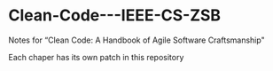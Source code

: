 # Clean-Code---IEEE-CS-ZSB

Notes for “Clean Code: A Handbook of Agile Software Craftsmanship"


Each chaper has its own patch in this repository 
